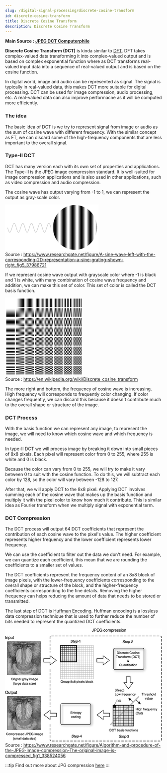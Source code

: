 ```yaml
---
slug: /digital-signal-processing/discrete-cosine-transform
id: discrete-cosine-transform
title: Discrete Cosine Transform
description: Discrete Cosine Transform
---
```


**Main Source : [JPEG DCT Computerphile](https://youtu.be/Q2aEzeMDHMA)**

**Discrete Cosine Transform (DCT)** is kinda similar to [DFT](/digital-signal-processing/discrete-fourier-transform). DFT takes complex-valued data transforming it into complex-valued output and is based on complex exponential function where as DCT transforms real-valued input data into a sequence of real-valued output and is based on the cosine function.

In digital world, image and audio can be represented as signal. The signal is typically in real-valued data, this makes DCT more suitable for digital processing. DCT can be used for image compression, audio processing, etc. A real-valued data can also improve performacne as it will be computed more efficiently.

### The idea

The basic idea of DCT is we try to represent signal from image or audio as the sum of cosine wave with different frequency. With the similar concept as FT, we can discard some of the high-frequency components that are less important to the overall signal.

### Type-II DCT

DCT has many version each with its own set of properties and applications. The Type-II is the JPEG image compression standard. It is well-suited for image compression applications and is also used in other applications, such as video compression and audio compression.

The cosine wave has output varying from -1 to 1, we can represent the output as gray-scale color.

![A sine wave with output of -1 represented in black color while output of 1 represented in the white color](./dct-output.png)  
Source : https://www.researchgate.net/figure/A-sine-wave-left-with-the-corresponding-2D-representation-a-sine-grating-shown-right_fig5_37986721

If we represent cosine wave output with grayscale color where -1 is black and 1 is white, with many combination of cosine wave frequency and addition, we can make this set of color. This set of color is called the DCT basis function.

![DCT basis function showing combination of cosine wave frequency with the corresponding output](./dct-grid.png)  
Source : https://en.wikipedia.org/wiki/Discrete_cosine_transform

The more right and bottom, the frequency of cosine wave is increasing. High frequency will corresponds to frequently color changing. If color changes frequently, we can discard this because it doesn't contribute much to the overall shape or structure of the image.

### DCT Process

With the basis function we can represent any image, to represent the image, we will need to know which cosine wave and which frequency is needed.

In type-II DCT we will process image by breaking it down into small pieces of 8x8 pixels. Each pixel will represent color from 0 to 255, where 255 is white and 0 is black.

Because the color can vary from 0 to 255, we will try to make it vary between 0 to suit with the cosine function. To do this, we will subtract each color by 128, so the color will vary between -128 to 127.

After that, we will apply DCT to the 8x8 pixel. Applying DCT involves summing each of the cosine wave that makes up the basis function and multiply it with the pixel color to know how much it contribute. This is similar idea as Fourier transform when we multiply signal with exponential term.

### DCT Compression

The DCT process will output 64 DCT coefficients that represent the contribution of each cosine wave to the pixel's value. The higher coefficient represents higher frequency and the lower coefficient represents lower frequency.

We can use the coefficient to filter out the data we don't need. For example, we can quantize each coefficient, this mean that we are rounding the coefficients to a smaller set of values.

The DCT coefficients represent the frequency content of an 8x8 block of image pixels, with the lower-frequency coefficients corresponding to the overall shape or structure of the block, and the higher-frequency coefficients corresponding to the fine details. Removing the higher frequency can helps reducing the amount of data that needs to be stored or transmitted.

The last step of DCT is [Huffman Encoding](/digital-signal-processing/compression#huffman-encoding). Huffman encoding is a lossless data compression technique that is used to further reduce the number of bits needed to represent the quantized DCT coefficients.

![The process of DCT compression](./dct-compression.png)  
Source : https://www.researchgate.net/figure/Algorithm-and-procedure-of-the-JPEG-image-compression-The-original-image-is-compressed_fig1_338524056

:::tip
Find out more about JPG compression [here](/digital-media-processing/jpg-jpeg)
:::
